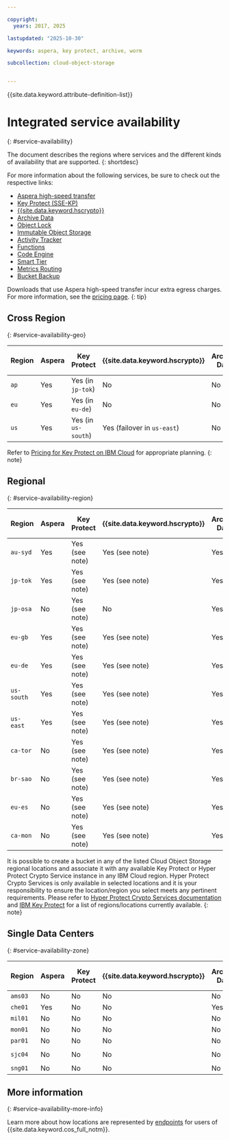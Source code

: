```yaml
---

copyright:
  years: 2017, 2025

lastupdated: "2025-10-30"

keywords: aspera, key protect, archive, worm

subcollection: cloud-object-storage


---
```


{{site.data.keyword.attribute-definition-list}}

# Integrated service availability
{: #service-availability}

The document describes the regions where services and the different kinds of availability that are supported.
{: shortdesc}

For more information about the following services, be sure to check out the respective links:

* [Aspera high-speed transfer](/docs/cloud-object-storage?topic=cloud-object-storage-aspera)
* [Key Protect (SSE-KP)](/docs/cloud-object-storage?topic=cloud-object-storage-kp)
* [{{site.data.keyword.hscrypto}}](/docs/cloud-object-storage?topic=cloud-object-storage-hpcs)
* [Archive Data](/docs/cloud-object-storage?topic=cloud-object-storage-archive)
* [Object Lock](/docs/cloud-object-storage?topic=cloud-object-storage-ol-overview)
* [Immutable Object Storage](/docs/cloud-object-storage?topic=cloud-object-storage-immutable)
* [Activity Tracker](/docs/activity-tracker?topic=activity-tracker-getting-started)
* [Functions](/docs/cloud-object-storage?topic=cloud-object-storage-functions)
* [Code Engine](/docs/cloud-object-storage?topic=cloud-object-storage-code-engine)
* [Smart Tier](/docs/cloud-object-storage?topic=cloud-object-storage-billing#smart-tier-pricing)
* [Metrics Routing](/docs/cloud-object-storage?topic=cloud-object-storage-mm-cos-integration)
* [Bucket Backup](/docs/cloud-object-storage?group=backing-up-buckets)

Downloads that use Aspera high-speed transfer incur extra egress charges. For more information, see the [pricing page](https://www.ibm.com/products/cloud-object-storage).
{: tip}

## Cross Region
{: #service-availability-geo}

| Region | Aspera | Key Protect         | {{site.data.keyword.hscrypto}} | Archive Data | Object Lock                             | Immutable Object Storage | Activity Tracker Routing| Code Engine | Smart Tier | Metrics Routing | Replication |  One-Rate  |  Bucket Backup  |
|--------|--------|---------------------|--------------------------------|--------------|-----------------------------------------|--------------------------|-------------------------|-------------|------------|-----------------|-------------| -----------| ----------------|
| `ap`   | Yes    | Yes (in `jp-tok`)   | No                             | No           | Yes          | No                       | `ap-tok`                | No          | Yes        | `ap-tok`        | Yes         |  No        |  Yes            |
| `eu`   | Yes    | Yes (in `eu-de`)    | No                             | No           | Yes          | No                       | `eu-de`                 | No          | Yes        | `eu-de`         | Yes         |  No        |  Yes            |
| `us`   | Yes    | Yes (in `us-south`) | Yes (failover in `us-east`)    | No           | Yes                                     | Yes                      | `us-south`              | No          | Yes        | `us-south`      | Yes         |  No        |  Yes            |

Refer to [Pricing for Key Protect on IBM Cloud](/docs/key-protect?topic=key-protect-pricing-plan) for appropriate planning.
{: note}

## Regional
{: #service-availability-region}

| Region     | Aspera | Key Protect    | {{site.data.keyword.hscrypto}} | Archive Data | Object Lock | Immutable Object Storage | Activity Tracker Routing | Code Engine | Smart Tier | Metrics Routing | Replication | One-Rate | Bucket Backup |
|------------|--------|----------------|--------------------------------|--------------|-------------|--------------------------|--------------------------|-------------|------------|-----------------|-------------|----------|---------------|
| `au-syd`   | Yes    | Yes (see note) | Yes (see note)                 | Yes          | Yes         | Yes                      | `au-syd`                 | Yes         | Yes        | `au-syd`        | Yes         | Yes      | Yes           |
| `jp-tok`   | Yes    | Yes (see note) | Yes (see note)                 | Yes          | Yes         | Yes                      | `ap-tok`                 | Yes         | Yes        | `ap-tok`        | Yes         | Yes      | Yes           |
| `jp-osa`   | No     | Yes (see note) | No                             | Yes          | Yes         | Yes                      | `ap-osa`                 | Yes         | Yes        | `ap-osa`        | Yes         | Yes      | Yes           |
| `eu-gb`    | Yes    | Yes (see note) | Yes (see note)                 | Yes          | Yes         | Yes                      | `eu-gb`                  | Yes         | Yes        | `eu-gb`         | Yes         | Yes      | Yes           |
| `eu-de`    | Yes    | Yes (see note) | Yes (see note)                 | Yes          | Yes         | Yes                      | `eu-de`                  | Yes         | Yes        | `eu-de`         | Yes         | Yes      | Yes           |
| `us-south` | Yes    | Yes (see note) | Yes (see note)                 | Yes          | Yes         | Yes                      | `us-south`               | Yes         | Yes        | `us-south`      | Yes         | Yes      | Yes           |
| `us-east`  | Yes    | Yes (see note) | Yes (see note)                 | Yes          | Yes         | Yes                      | `us-east`                | Yes         | Yes        | `us-east`       | Yes         | Yes      | Yes           |
| `ca-tor`   | No     | Yes (see note) | Yes (see note)                 | Yes          | Yes         | Yes                      | `ca-tor`                 | Yes         | Yes        | `ca-tor`        | Yes         | Yes      | Yes           |
| `br-sao`   | No     | Yes (see note) | Yes (see note)                 | Yes          | Yes         | Yes                      | `br-sao`                 | Yes         | Yes        | `br-sao`        | Yes         | Yes      | Yes           |
| `eu-es`    | No     | Yes (see note) | Yes (see note)                 | Yes          | Yes         | Yes                      | `eu-es`                  | No          | Yes        | `eu-es`         | Yes         | Yes      | Yes           |
| `ca-mon`   | No     | Yes (see note) | Yes (see note)                 | Yes          | Yes         | No                       | `ca-mon`                 | No          | Yes        | `ca-mon`        | Yes         | Yes      | Yes           |

It is possible to create a bucket in any of the listed Cloud Object Storage regional locations and associate it with any available Key Protect or Hyper Protect Crypto Service instance in any IBM Cloud region. Hyper Protect Crypto Services is only available in selected locations and it is your responsibility to ensure the location/region you select meets any pertinent requirements. Please refer to [Hyper Protect Crypto Services documentation](/docs/hs-crypto?topic=hs-crypto-regions) and [IBM Key Protect](/docs/key-protect?topic=key-protect-regions) for a list of regions/locations currently available.
{: note}

## Single Data Centers
{: #service-availability-zone}

| Region  | Aspera | Key Protect | {{site.data.keyword.hscrypto}} | Archive Data | Object Lock                             | Immutable Object Storage | Activity Tracker Routing | Code Engine | Smart Tier | Metrics Routing | Replication | One-Rate   | Bucket Backup   |
|---------|--------|-------------|--------------------------------|--------------|-----------------------------------------|--------------------------|--------------------------|-------------|------------|-----------------|-------------| -----------| ----------------|
| `ams03` | No     | No          | No                             | No           | Yes          | No                       | `eu-de`                  | No          | Yes        | `eu-de`         | Yes         | Yes        | Yes             |
| `che01` | Yes    | No          | No                             | Yes          | Yes                                     | No                       | `che01`                  | No          | Yes        | `jp-tok`        | Yes         | Yes        | Yes             |
| `mil01` | No     | No          | No                             | No           | Yes          | No                       | `eu-de`                  | No          | Yes        | `eu-de`         | Yes         | Yes        | Yes             |
| `mon01` | No     | No          | No                             | No           | Yes          | No                       | `ca-tor`                 | No          | Yes        | `ca-tor`        | Yes         | Yes        | Yes             |
| `par01` | No     | No          | No                             | No           | Yes          | No                       | `eu-de`                  | No          | Yes        | `eu-de`         | Yes         | Yes        | Yes             |
| `sjc04` | No     | No          | No                             | No           | Yes          | No                       | `us-south`               | No          | Yes        | `us-south`      | Yes         | Yes        | Yes             |
| `sng01` | No     | No          | No                             | No           | Yes          | No                       | `ap-tok`                 | No          | Yes        | `ap-tok`        | Yes         | Yes        | Yes             |

## More information
{: #service-availability-more-info}

Learn more about how locations are represented by [endpoints](/docs/cloud-object-storage?topic=cloud-object-storage-endpoints) for users of {{site.data.keyword.cos_full_notm}}.

